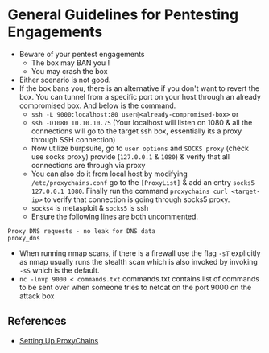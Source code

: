 # General Guidelines for Pentesting Engagements
- Beware of your pentest engagements
  - The box may BAN you ! 
  - You may crash the box
- Either scenario is not good.
- If the box bans you, there is an alternative if you don't want to revert the box. You can tunnel from a specific port on your host through an already compromised box. And below is the command.
  - `ssh -L 9000:localhost:80 user@<already-compromised-box>` or
  - `ssh -D1080 10.10.10.75` (Your localhost will listen on 1080 & all the connections will go to the target ssh box, essentially its a proxy through SSH connection)
  - Now utilize burpsuite, go to `user options` and `SOCKS proxy` (check use socks proxy) provide (`127.0.0.1` & `1080`) & verify that all connections are through via proxy
  - You can also do it from local host by modifying `/etc/proxychains.conf`  go to the `[ProxyList]` & add an entry `socks5 127.0.0.1 1080`. Finally run the command `proxychains curl <target-ip>` to verify that connection is going through socks5 proxy.
  - `socks4` is metasploit & `socks5` is ssh
  - Ensure the following lines are both uncommented.
```
Proxy DNS requests - no leak for DNS data
proxy_dns
```
- When running nmap scans, if there is a firewall use the flag `-sT` explicitly as nmap usually runs the stealth scan which is also invoked by invoking `-sS` which is the default.
- `nc -lnvp 9000 < commands.txt` commands.txt contains list of commands to be sent over when someone tries to netcat on the port 9000 on the attack box

## References
- [Setting Up ProxyChains](https://medium.com/cyberxerx/how-to-setup-proxychains-in-kali-linux-by-terminal-618e2039b663)
